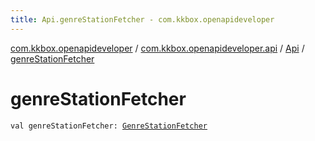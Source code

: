 ```yaml
---
title: Api.genreStationFetcher - com.kkbox.openapideveloper
---
```


[com.kkbox.openapideveloper](../../index.html) / [com.kkbox.openapideveloper.api](../index.html) / [Api](index.html) / [genreStationFetcher](.)

# genreStationFetcher

`val genreStationFetcher: `[`GenreStationFetcher`](../-genre-station-fetcher/index.html)